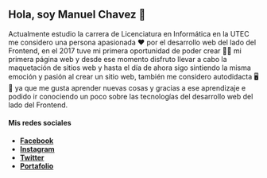 ## Hola, soy Manuel Chavez 👋

Actualmente estudio la carrera de Licenciatura en Informática en la UTEC me considero una persona apasionada ❤️ por el desarrollo web del lado del Frontend, en el 2017 tuve mi primera oportunidad de poder crear 👨‍💻 mi primera página web y desde ese momento disfruto llevar a cabo la maquetación de sitios web y hasta el día de ahora sigo sintiendo la misma emoción y pasión al crear un sitio web, también me considero autodidacta 🖥📘 ya que me gusta aprender nuevas cosas y gracias a ese aprendizaje e podido ir conociendo un poco sobre las tecnologías del desarrollo web del lado del Frontend.

#### Mis redes sociales
* **[Facebook](https://www.facebook.com/mmedinasv)**
* **[Instagram](https://www.instagram.com/mmedinasv__/)**
* **[Twitter](https://twitter.com/mmedinasv)**
* **[Portafolio](http://manuelchavez.eshost.com.ar/)**
